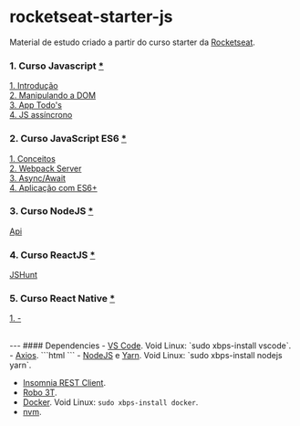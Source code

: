 # rocketseat-starter-js
Material de estudo criado a partir do curso starter da <a href="https://rocketseat.com.br/">Rocketseat</a>.

### 1. Curso Javascript <a href="https://github.com/edn9/rocketseat-starter-js/tree/master/Curso%20JavaScript">*</a>
<a href="https://github.com/edn9/rocketseat-starter-js/tree/master/Curso%20JavaScript/mod1">1. Introdução</a>
<br><a href="https://github.com/edn9/rocketseat-starter-js/tree/master/Curso%20JavaScript/mod2">2. Manipulando a DOM</a>
<br><a href="https://github.com/edn9/rocketseat-starter-js/tree/master/Curso%20JavaScript/mod3">3. App Todo's</a>
<br><a href="https://github.com/edn9/rocketseat-starter-js/tree/master/Curso%20JavaScript/mod4">4. JS assíncrono</a>

### 2. Curso JavaScript ES6 <a href="https://github.com/edn9/rocketseat-starter-js/tree/master/Curso%20JavaScript%20ES6">*</a>
<a href="https://github.com/edn9/rocketseat-starter-js/tree/master/Curso%20JavaScript%20ES6/mod1">1. Conceitos</a>
<br><a href="https://github.com/edn9/rocketseat-starter-js/tree/master/Curso%20JavaScript%20ES6/mod2">2. Webpack Server</a>
<br><a href="https://github.com/edn9/rocketseat-starter-js/tree/master/Curso%20JavaScript%20ES6/mod3">3. Async/Await</a>
<br><a href="https://github.com/edn9/rocketseat-starter-js/tree/master/Curso%20JavaScript%20ES6/mod4">4. Aplicação com ES6+</a>

### 3. Curso NodeJS <a href="https://github.com/edn9/rocketseat-starter-js/tree/master/Curso%20NodeJS">*</a>
<a href="https://github.com/edn9/rocketseat-starter-js/tree/master/Curso%20NodeJS/node-api">Api</a>

### 4. Curso ReactJS <a href="https://github.com/edn9/rocketseat-starter-js/tree/master/Curso%20ReactJS">*</a>
<a href="https://github.com/edn9/rocketseat-starter-js/tree/master/Curso%20ReactJS/huntweb">JSHunt</a>

### 5. Curso React Native <a href="">*</a>
<a href="">1. -</a>

<br>
---
#### Dependencies
- <a href="https://code.visualstudio.com/">VS Code</a>. Void Linux: `sudo xbps-install vscode`.
- <a href="https://github.com/axios/axios">Axios</a>.
```html
<script src="https://unpkg.com/axios/dist/axios.min.js"></script>
```
- <a href="https://nodejs.org/en/">NodeJS</a> e <a href="https://yarnpkg.com/pt-BR/">Yarn</a>. Void Linux: `sudo xbps-install nodejs yarn`.

- <a href="https://insomnia.rest/">Insomnia REST Client</a>.
- <a href="https://robomongo.org/">Robo 3T</a>.
- <a href="https://www.docker.com/">Docker</a>. Void Linux: `sudo xbps-install docker`.
- <a href="https://github.com/nvm-sh/nvm">nvm</a>.
